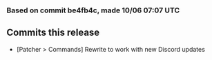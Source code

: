 ### Based on commit be4fb4c, made 10/06 07:07 UTC
## Commits this release
  - [Patcher > Commands] Rewrite to work with new Discord updates